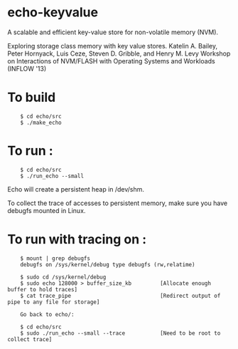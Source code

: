 # echo-keyvalue
A scalable and efficient key-value store for non-volatile memory (NVM). 

Exploring storage class memory with key value stores. 
Katelin A. Bailey, Peter Hornyack, Luis Ceze, Steven D. Gribble, and Henry M. Levy
Workshop on Interactions of NVM/FLASH with Operating Systems and Workloads (INFLOW '13)

# To build
~~~
    $ cd echo/src
    $ ./make_echo
~~~

# To run :

~~~
    $ cd echo/src
    $ ./run_echo --small
~~~

Echo will create a persistent heap in /dev/shm.

To collect the trace of accesses to persistent memory,
make sure you have debugfs mounted in Linux.

# To run with tracing on :
~~~
    $ mount | grep debugfs
    debugfs on /sys/kernel/debug type debugfs (rw,relatime)
    
    $ sudo cd /sys/kernel/debug
    $ sudo echo 128000 > buffer_size_kb         [Allocate enough buffer to hold traces]
    $ cat trace_pipe                            [Redirect output of pipe to any file for storage]
    
    Go back to echo/:
    
    $ cd echo/src
    $ sudo ./run_echo --small --trace           [Need to be root to collect trace]
~~~
